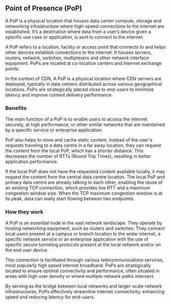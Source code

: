 ## Point of Presence (PoP)

A PoP is a physical location that houses data center compute, storage and networking infrastructure where high-speed connections to the internet are established. It’s a destination where data from a user’s device given a specific use case or application, is sent to connect to the internet.

A PoP refers to a location, facility or access point that connects to and helps other devices establish connections to the internet. It houses servers, routers, network, switches, multiplexers and other network interface equipment. PoPs are located at co-location centers and Internet exchange points.

In the context of CDN, A PoP is a physical location where CDN servers are deployed, typically in data centers distributed across various geographical locations. PoPs are strategically placed close to end-users to minimize latency and improve content delivery performance.

### Benefits

The main function of a PoP is to enable users to access the internet securely, at high performance, or other similar networks that are maintained by a specific service or enterprise application.

PoP also helps to store and cache static content. Instead of the user's requests traveling to a data centre in a far away location, they can request the content from the local PoP, which has a shorter distance. This decreases the number of RTTs (Round Trip Times), resulting in better application performance.

If the local PoP does not have the requested content available locally, it may request the content from the central data centre location. The local PoP and primary data centre are already talking to each other, enabling the reuse of an existing TCP connection, which provides low RTT and a maximum congestion window size. When the TCP maximum congestion window is at its peak, data can really start flowing between two endpoints.

### How they work

A PoP is an essential node in the vast network landscape. They operate by hosting networking equipment, such as routers and switches. They connect local users present at a campus or branch location to the wider internet, a specific network service or an enterprise application with the use of specific secure tunneling protocols present at the local network and/or on the end user device.

This connection is facilitated through various telecommunications services, most popularly high speed internet broadband. PoPs are strategically located to ensure optimal connectivity and performance, often situated in areas with high user density or where multiple network paths intersect.

By serving as the bridge between local networks and larger-scale network infrastructures, PoPs effectively streamline internet connectivity, enhancing speed and reducing latency for end-users.

